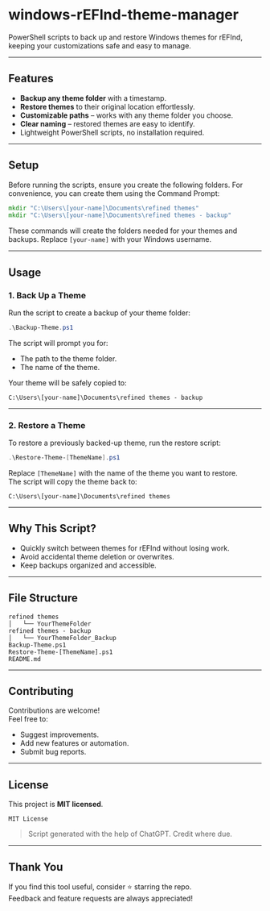# windows-rEFInd-theme-manager

PowerShell scripts to back up and restore Windows themes for rEFInd, keeping your customizations safe and easy to manage.

---

## Features

- **Backup any theme folder** with a timestamp.
- **Restore themes** to their original location effortlessly.
- **Customizable paths** – works with any theme folder you choose.
- **Clear naming** – restored themes are easy to identify.
- Lightweight PowerShell scripts, no installation required.

---

## Setup

Before running the scripts, ensure you create the following folders. For convenience, you can create them using the Command Prompt:

```cmd
mkdir "C:\Users\[your-name]\Documents\refined themes"
mkdir "C:\Users\[your-name]\Documents\refined themes - backup"
```

These commands will create the folders needed for your themes and backups. Replace `[your-name]` with your Windows username.

---

## Usage

### 1. Back Up a Theme

Run the script to create a backup of your theme folder:

```powershell
.\Backup-Theme.ps1
```

The script will prompt you for:

- The path to the theme folder.
- The name of the theme.

Your theme will be safely copied to:

```
C:\Users\[your-name]\Documents\refined themes - backup
```

---

### 2. Restore a Theme

To restore a previously backed-up theme, run the restore script:

```powershell
.\Restore-Theme-[ThemeName].ps1
```

Replace `[ThemeName]` with the name of the theme you want to restore.\
The script will copy the theme back to:

```
C:\Users\[your-name]\Documents\refined themes
```

---

## Why This Script?

- Quickly switch between themes for rEFInd without losing work.
- Avoid accidental theme deletion or overwrites.
- Keep backups organized and accessible.

---

## File Structure

```
refined themes
│   └── YourThemeFolder
refined themes - backup
│   └── YourThemeFolder_Backup
Backup-Theme.ps1
Restore-Theme-[ThemeName].ps1
README.md
```

---

## Contributing

Contributions are welcome!\
Feel free to:

- Suggest improvements.
- Add new features or automation.
- Submit bug reports.

---

## License

This project is **MIT licensed**.

```
MIT License
```

> Script generated with the help of ChatGPT. Credit where due.

---

## Thank You

If you find this tool useful, consider ⭐ starring the repo.\
Feedback and feature requests are always appreciated!

